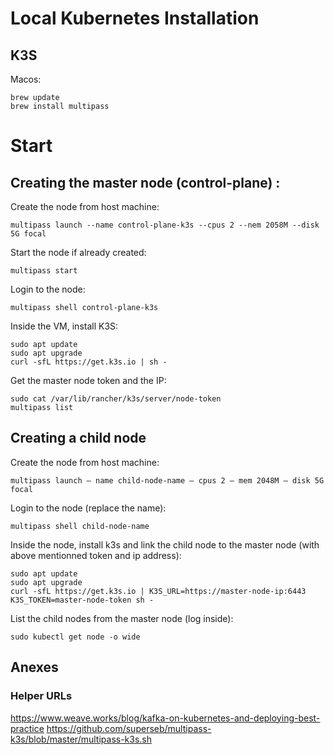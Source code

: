 # Local Kubernetes Installation

## K3S

Macos:
```
brew update
brew install multipass
```

# Start

## Creating the master node (control-plane) :

Create the node from host machine:
```
multipass launch --name control-plane-k3s --cpus 2 --nem 2058M --disk 5G focal
```

Start the node if already created:
```
multipass start
```

Login to the node:
```
multipass shell control-plane-k3s
```

Inside the VM, install K3S:
```
sudo apt update
sudo apt upgrade
curl -sfL https://get.k3s.io | sh -
```

Get the master node token and the IP:
```
sudo cat /var/lib/rancher/k3s/server/node-token
multipass list
```

## Creating a child node

Create the node from host machine:
```
multipass launch — name child-node-name — cpus 2 — mem 2048M — disk 5G focal
```

Login to the node (replace the name):
```
multipass shell child-node-name
```

Inside the node, install k3s and link the child node to the master node (with above mentionned token and ip address):
```
sudo apt update
sudo apt upgrade
curl -sfL https://get.k3s.io | K3S_URL=https://master-node-ip:6443 K3S_TOKEN=master-node-token sh -
```

List the child nodes from the master node (log inside):
```
sudo kubectl get node -o wide
```

## Anexes

### Helper URLs
https://www.weave.works/blog/kafka-on-kubernetes-and-deploying-best-practice
https://github.com/superseb/multipass-k3s/blob/master/multipass-k3s.sh